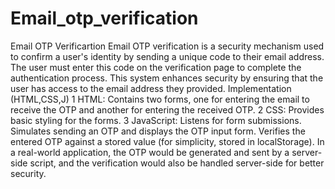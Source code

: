 # Email_otp_verification
Email OTP Verificartion
Email OTP verification is a security mechanism used to confirm a user's identity by sending a unique code to their email address. The user must enter this code on the verification page to complete the authentication process. This system enhances security by ensuring that the user has access to the email address they provided.
Implementation (HTML,CSS,J)
1 HTML: Contains two forms, one for entering the email to receive the OTP and another for entering the received OTP.
2 CSS: Provides basic styling for the forms.
3 JavaScript:
Listens for form submissions.
Simulates sending an OTP and displays the OTP input form.
Verifies the entered OTP against a stored value (for simplicity, stored in localStorage).
In a real-world application, the OTP would be generated and sent by a server-side script, and the verification would also be handled server-side for better security.
